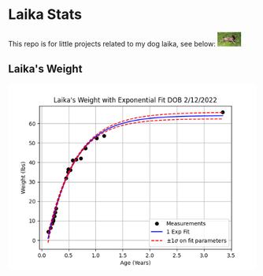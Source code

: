 Laika Stats
===========

This repo is for little projects related to my dog laika, see below:
<img src="laika_photos/laika_1.jpg" width="48">

Laika's Weight
--------------
![laika-weight](laika-weight.png)